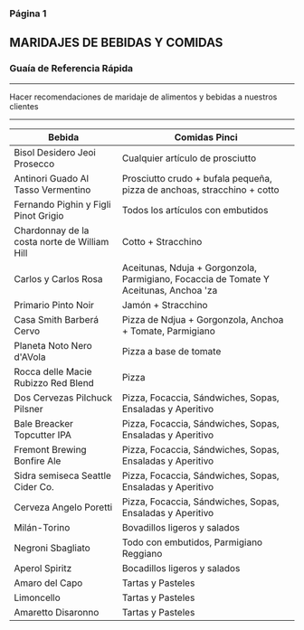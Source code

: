 ### Página 1
## MARIDAJES DE BEBIDAS Y COMIDAS
### Guaía de Referencia Rápida

---
Hacer recomendaciones de maridaje de alimentos y bebidas a nuestros clientes

---

| **Bebida** | **Comidas Pinci** |
| ---------- | ----------------- |
| Bisol Desidero Jeoi Prosecco | Cualquier artículo de prosciutto |
| Antinori Guado Al Tasso Vermentino | Prosciutto crudo + bufala pequeña, pizza de anchoas, stracchino + cotto |
| Fernando Pighin y Figli Pinot Grigio | Todos los artículos con embutidos |
| Chardonnay de la costa norte de William Hill | Cotto + Stracchino |
| Carlos y Carlos Rosa | Aceitunas, Nduja + Gorgonzola, Parmigiano, Focaccia de Tomate Y Aceitunas, Anchoa 'za |
| Primario Pinto Noir | Jamón + Stracchino |
| Casa Smith Barberá Cervo | Pizza de Ndjua + Gorgonzola, Anchoa + Tomate, Parmigiano |
| Planeta Noto Nero d'AVola | Pizza a base de tomate |
| Rocca delle Macie Rubizzo Red Blend | Pizza |
| Dos Cervezas Pilchuck Pilsner | Pizza, Focaccia, Sándwiches, Sopas, Ensaladas y Aperitivo |
| Bale Breacker Topcutter IPA | Pizza, Focaccia, Sándwiches, Sopas, Ensaladas y Aperitivo |
| Fremont Brewing Bonfire Ale | Pizza, Focaccia, Sándwiches, Sopas, Ensaladas y Aperitivo |
| Sidra semiseca Seattle Cider Co. | Pizza, Focaccia, Sándwiches, Sopas, Ensaladas y Aperitivo |
| Cerveza Angelo Poretti | Pizza, Focaccia, Sándwiches, Sopas, Ensaladas y Aperitivo |
| Milán-Torino | Bovadillos ligeros y salados |
| Negroni Sbagliato | Todo con embutidos, Parmigiano Reggiano |
| Aperol Spiritz | Bocadillos ligeros y salados |
| Amaro del Capo | Tartas y Pasteles |
| Limoncello | Tartas y Pasteles |
| Amaretto Disaronno | Tartas y Pasteles |

